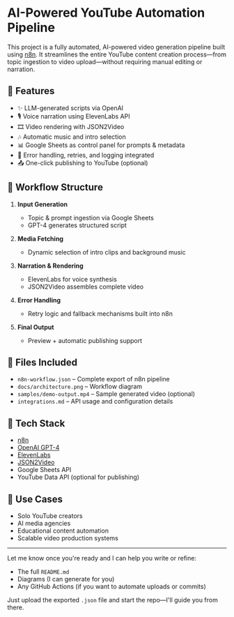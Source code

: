 # AI-Powered YouTube Automation Pipeline

This project is a fully automated, AI-powered video generation pipeline built using [n8n](https://n8n.io/). It streamlines the entire YouTube content creation process—from topic ingestion to video upload—without requiring manual editing or narration.

## 🚀 Features

- ✨ LLM-generated scripts via OpenAI
- 🎙️ Voice narration using ElevenLabs API
- 🎞️ Video rendering with JSON2Video
- 🎶 Automatic music and intro selection
- 📊 Google Sheets as control panel for prompts & metadata
- 🔁 Error handling, retries, and logging integrated
- 📤 One-click publishing to YouTube (optional)

## 📂 Workflow Structure

1. **Input Generation**
   - Topic & prompt ingestion via Google Sheets
   - GPT-4 generates structured script

2. **Media Fetching**
   - Dynamic selection of intro clips and background music

3. **Narration & Rendering**
   - ElevenLabs for voice synthesis
   - JSON2Video assembles complete video

4. **Error Handling**
   - Retry logic and fallback mechanisms built into n8n

5. **Final Output**
   - Preview + automatic publishing support

## 📁 Files Included

- `n8n-workflow.json` – Complete export of n8n pipeline
- `docs/architecture.png` – Workflow diagram
- `samples/demo-output.mp4` – Sample generated video (optional)
- `integrations.md` – API usage and configuration details

## 🧠 Tech Stack

- [n8n](https://n8n.io/)
- [OpenAI GPT-4](https://platform.openai.com/)
- [ElevenLabs](https://www.elevenlabs.io/)
- [JSON2Video](https://json2video.com/)
- Google Sheets API
- YouTube Data API (optional for publishing)

## 📌 Use Cases

- Solo YouTube creators
- AI media agencies
- Educational content automation
- Scalable video production systems

---

Let me know once you're ready and I can help you write or refine:
- The full `README.md`
- Diagrams (I can generate for you)
- Any GitHub Actions (if you want to automate uploads or commits)

Just upload the exported `.json` file and start the repo—I'll guide you from there.

